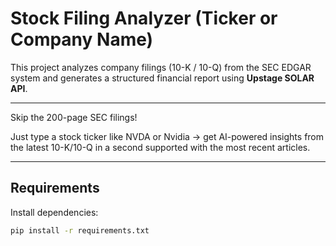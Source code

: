 # Stock Filing Analyzer (Ticker or Company Name)

This project analyzes company filings (10-K / 10-Q) from the SEC EDGAR system and generates a structured financial report using **Upstage SOLAR API**.

----
Skip the 200-page SEC filings!

Just type a stock ticker like NVDA or Nvidia → get AI-powered insights from the latest 10-K/10-Q in a second supported with the most recent articles.

----

## Requirements
Install dependencies:
```bash
pip install -r requirements.txt
